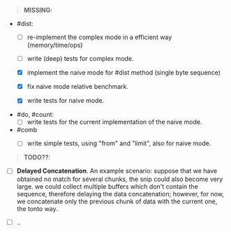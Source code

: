 >__MISSING__:
  
  - #dist:
    - [ ] re-implement the complex mode in a efficient way (memory/time/ops)
    - [ ] write (deep) tests for complex mode.
    - [x] implement the naive mode for #dist method (single byte sequence)
    - [x] fix naive mode relative benchmark.
    - [x] write tests for naive mode.
  
  
  - #do, #count:
    - [ ] write tests for the current implementation of the naive mode.

  - #comb
    - [ ] write simple tests, using "from" and "limit", also for naive mode.


>__TODO??__:

  - [ ] __Delayed Concatenation__. An example scenario: suppose that we have obtained
        no match for several chunks, the snip could also become very large. we could
        collect multiple buffers which don't contain the sequence, therefore delaying
        the data concatenation; however, for now, we concatenate only the previous
        chunk of data with the current one, the tonto way.
  
  - [ ] ..